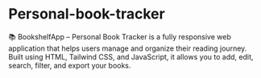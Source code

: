 # Personal-book-tracker
📚 BookshelfApp – Personal Book Tracker is a fully responsive web application that helps users manage and organize their reading journey. Built using HTML, Tailwind CSS, and JavaScript, it allows you to add, edit, search, filter, and export your books.
